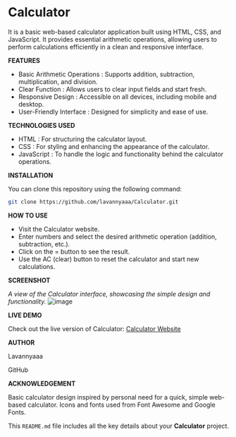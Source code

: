 # Calculator

It is a basic web-based calculator application built using HTML, CSS, and JavaScript. It provides essential arithmetic operations, allowing users to perform calculations efficiently in a clean and responsive interface.

**FEATURES**
- Basic Arithmetic Operations : Supports addition, subtraction, multiplication, and division.
- Clear Function : Allows users to clear input fields and start fresh.
- Responsive Design : Accessible on all devices, including mobile and desktop.
- User-Friendly Interface : Designed for simplicity and ease of use.

**TECHNOLOGIES USED**
- HTML : For structuring the calculator layout.
- CSS : For styling and enhancing the appearance of the calculator.
- JavaScript : To handle the logic and functionality behind the calculator operations.

**INSTALLATION**

You can clone this repository using the following command:

```bash
git clone https://github.com/lavannyaaa/Calculator.git
```

**HOW TO USE**
- Visit the Calculator website.
- Enter numbers and select the desired arithmetic operation (addition, subtraction, etc.).
- Click on the = button to see the result.
- Use the AC (clear) button to reset the calculator and start new calculations.
  
**SCREENSHOT**

*A view of the Calculator interface, showcasing the simple design and functionality.*
![image](https://github.com/user-attachments/assets/c155a983-8e59-404f-a54d-a24a1598394c)

**LIVE DEMO**

Check out the live version of Calculator: [Calculator Website](https://lavannyaaa.github.io/Calculator/)

**AUTHOR**

Lavannyaaa

GitHub

**ACKNOWLEDGEMENT**

Basic calculator design inspired by personal need for a quick, simple web-based calculator.
Icons and fonts used from Font Awesome and Google Fonts.

This `README.md` file includes all the key details about your **Calculator** project.

